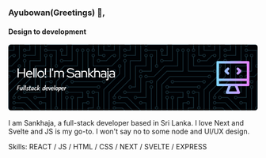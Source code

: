 ### Ayubowan(Greetings) 👋,
#### Design to development
![Design to development](./github-header-image.png)

I am Sankhaja, a full-stack developer based in Sri Lanka. I love Next and Svelte and JS is my go-to. I won't say no to some node and UI/UX design. 

Skills: REACT / JS / HTML / CSS / NEXT / SVELTE / EXPRESS




